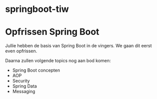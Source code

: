 # springboot-tiw

# Opfrissen Spring Boot
Jullie hebben de basis van Spring Boot in de vingers. We gaan dit eerst even opfrissen.

Daarna zullen volgende topics nog aan bod komen:
- Spring Boot concepten
- AOP
- Security
- Spring Data
- Messaging
